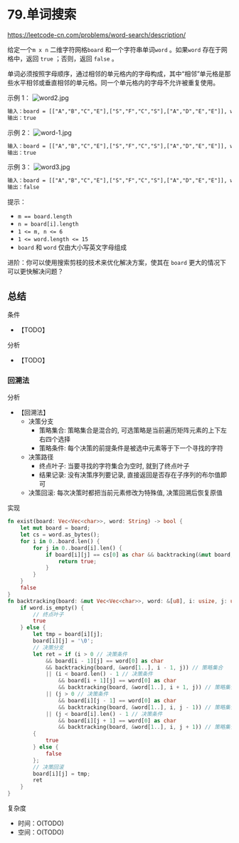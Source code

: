 # 79.单词搜索

<https://leetcode-cn.com/problems/word-search/description/>

给定一个`m x n` 二维字符网格`board` 和一个字符串单词`word` 。如果`word` 存在于网格中，返回 `true` ；否则，返回 `false` 。

单词必须按照字母顺序，通过相邻的单元格内的字母构成，其中“相邻”单元格是那些水平相邻或垂直相邻的单元格。同一个单元格内的字母不允许被重复使用。

示例 1：
![word2.jpg](https://assets.leetcode.com/uploads/2020/11/04/word2.jpg)

```txt
输入：board = [["A","B","C","E"],["S","F","C","S"],["A","D","E","E"]], word = "ABCCED"
输出：true
```

示例 2：
![word-1.jpg](https://assets.leetcode.com/uploads/2020/11/04/word-1.jpg)

```txt
输入：board = [["A","B","C","E"],["S","F","C","S"],["A","D","E","E"]], word = "SEE"
输出：true
```

示例 3：
![word3.jpg](https://assets.leetcode.com/uploads/2020/10/15/word3.jpg)

```txt
输入：board = [["A","B","C","E"],["S","F","C","S"],["A","D","E","E"]], word = "ABCB"
输出：false
```

提示：

- `m == board.length`
- `n = board[i].length`
- `1 <= m, n <= 6`
- `1 <= word.length <= 15`
- `board` 和 `word` 仅由大小写英文字母组成

进阶：你可以使用搜索剪枝的技术来优化解决方案，使其在 `board` 更大的情况下可以更快解决问题？

## 总结

条件

- 【TODO】

分析

- 【TODO】

### 回溯法

分析

- 【回溯法】
  - 决策分支
    - 策略集合: 策略集合是混合的, 可选策略是当前遍历矩阵元素的上下左右四个选择
    - 策略条件: 每个决策的前提条件是被选中元素等于下一个寻找的字符
  - 决策路径
    - 终点叶子: 当要寻找的字符集合为空时, 就到了终点叶子
    - 结果记录: 没有决策序列要记录, 直接返回是否存在子序列的布尔值即可
  - 决策回滚: 每次决策时都把当前元素修改为特殊值, 决策回溯后恢复原值

实现

```rust
fn exist(board: Vec<Vec<char>>, word: String) -> bool {
    let mut board = board;
    let cs = word.as_bytes();
    for i in 0..board.len() {
        for j in 0..board[i].len() {
            if board[i][j] == cs[0] as char && backtracking(&mut board, &cs[1..], i, j) {
                return true;
            }
        }
    }
    false
}
fn backtracking(board: &mut Vec<Vec<char>>, word: &[u8], i: usize, j: usize) -> bool {
    if word.is_empty() {
        // 终点叶子
        true
    } else {
        let tmp = board[i][j];
        board[i][j] = '\0';
        // 决策分支
        let ret = if (i > 0 // 决策条件
            && board[i - 1][j] == word[0] as char
            && backtracking(board, &word[1..], i - 1, j)) // 策略集合
            || (i < board.len() - 1 // 决策条件
                && board[i + 1][j] == word[0] as char
                && backtracking(board, &word[1..], i + 1, j)) // 策略集合
            || (j > 0 // 决策条件
                && board[i][j - 1] == word[0] as char
                && backtracking(board, &word[1..], i, j - 1)) // 策略集合
            || (j < board[i].len() - 1 // 决策条件
                && board[i][j + 1] == word[0] as char
                && backtracking(board, &word[1..], i, j + 1)) // 策略集合
        {
            true
        } else {
            false
        };
        // 决策回滚
        board[i][j] = tmp;
        ret
    }
}
```

复杂度

- 时间：O(TODO)
- 空间：O(TODO)
